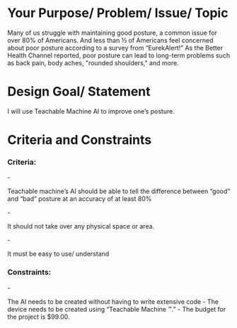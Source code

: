 <h1>Your Purpose/ Problem/ Issue/ Topic</h1> 
<p>Many of us struggle with maintaining good posture, a common issue for over 80% of Americans. And less than ½ of Americans feel concerned about poor posture according to a survey from “EurekAlert!” As the Better Health Channel reported, poor posture can lead to long-term problems such as back pain, body aches, "rounded shoulders," and more.</p> 
<h1>Design Goal/ Statement</h1>
<p>I will use Teachable Machine AI to improve one’s posture.<p> 
<h1>Criteria and Constraints</h1>  
     <h3>Criteria: </h3> 
-	<p>Teachable machine’s AI should be able to tell the difference between “good” and “bad” posture at an accuracy of at least 80% </p>
-	<p>It should not take over any physical space or area.</p>
-	<p>It must be easy to use/ understand</p>
<h3>Constraints:</h3>  
-	<p>The AI needs to be created without having to write extensive code - The device needs to be created using “Teachable Machine ™.” - The budget for the project is $99.00. 
</p>

